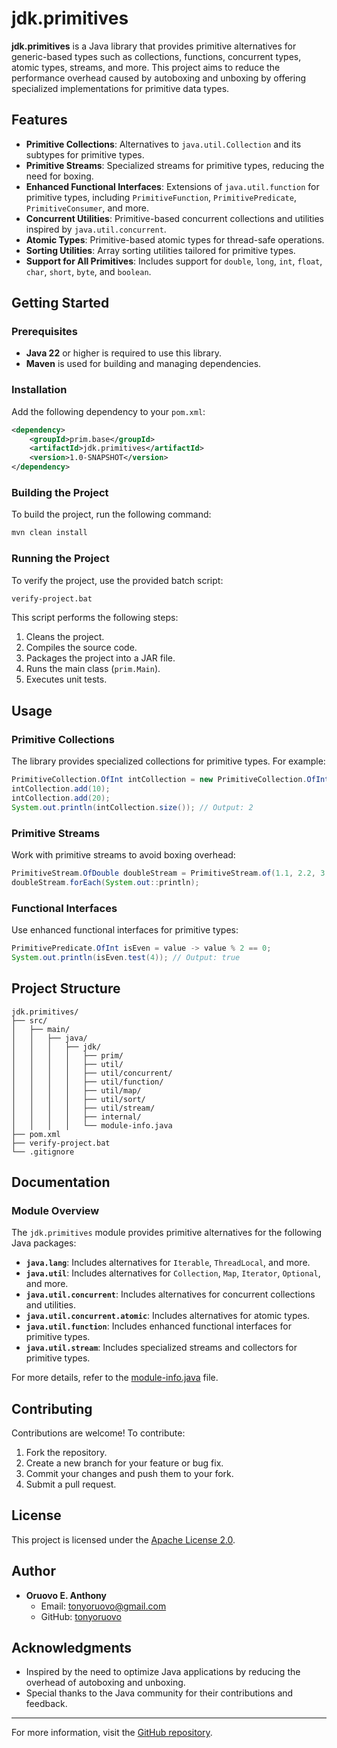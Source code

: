 # jdk.primitives

**jdk.primitives** is a Java library that provides primitive alternatives for generic-based types such as collections, functions, concurrent types, atomic types, streams, and more. This project aims to reduce the performance overhead caused by autoboxing and unboxing by offering specialized implementations for primitive data types.

## Features

- **Primitive Collections**: Alternatives to `java.util.Collection` and its subtypes for primitive types.
- **Primitive Streams**: Specialized streams for primitive types, reducing the need for boxing.
- **Enhanced Functional Interfaces**: Extensions of `java.util.function` for primitive types, including `PrimitiveFunction`, `PrimitivePredicate`, `PrimitiveConsumer`, and more.
- **Concurrent Utilities**: Primitive-based concurrent collections and utilities inspired by `java.util.concurrent`.
- **Atomic Types**: Primitive-based atomic types for thread-safe operations.
- **Sorting Utilities**: Array sorting utilities tailored for primitive types.
- **Support for All Primitives**: Includes support for `double`, `long`, `int`, `float`, `char`, `short`, `byte`, and `boolean`.

## Getting Started

### Prerequisites

- **Java 22** or higher is required to use this library.
- **Maven** is used for building and managing dependencies.

### Installation

Add the following dependency to your `pom.xml`:

```xml
<dependency>
    <groupId>prim.base</groupId>
    <artifactId>jdk.primitives</artifactId>
    <version>1.0-SNAPSHOT</version>
</dependency>
```

### Building the Project

To build the project, run the following command:

```bash
mvn clean install
```

### Running the Project

To verify the project, use the provided batch script:

```bash
verify-project.bat
```

This script performs the following steps:
1. Cleans the project.
2. Compiles the source code.
3. Packages the project into a JAR file.
4. Runs the main class (`prim.Main`).
5. Executes unit tests.

## Usage

### Primitive Collections

The library provides specialized collections for primitive types. For example:

```java
PrimitiveCollection.OfInt intCollection = new PrimitiveCollection.OfInt();
intCollection.add(10);
intCollection.add(20);
System.out.println(intCollection.size()); // Output: 2
```

### Primitive Streams

Work with primitive streams to avoid boxing overhead:

```java
PrimitiveStream.OfDouble doubleStream = PrimitiveStream.of(1.1, 2.2, 3.3);
doubleStream.forEach(System.out::println);
```

### Functional Interfaces

Use enhanced functional interfaces for primitive types:

```java
PrimitivePredicate.OfInt isEven = value -> value % 2 == 0;
System.out.println(isEven.test(4)); // Output: true
```

## Project Structure

```
jdk.primitives/
├── src/
│   ├── main/
│   │   ├── java/
│   │   │   ├── jdk/
│   │   │   │   ├── prim/
│   │   │   │   ├── util/
│   │   │   │   ├── util/concurrent/
│   │   │   │   ├── util/function/
│   │   │   │   ├── util/map/
│   │   │   │   ├── util/sort/
│   │   │   │   ├── util/stream/
│   │   │   │   ├── internal/
│   │   │   │   └── module-info.java
├── pom.xml
├── verify-project.bat
└── .gitignore
```

## Documentation

### Module Overview

The `jdk.primitives` module provides primitive alternatives for the following Java packages:

- **`java.lang`**: Includes alternatives for `Iterable`, `ThreadLocal`, and more.
- **`java.util`**: Includes alternatives for `Collection`, `Map`, `Iterator`, `Optional`, and more.
- **`java.util.concurrent`**: Includes alternatives for concurrent collections and utilities.
- **`java.util.concurrent.atomic`**: Includes alternatives for atomic types.
- **`java.util.function`**: Includes enhanced functional interfaces for primitive types.
- **`java.util.stream`**: Includes specialized streams and collectors for primitive types.

For more details, refer to the [module-info.java](src/main/java/module-info.java) file.

## Contributing

Contributions are welcome! To contribute:

1. Fork the repository.
2. Create a new branch for your feature or bug fix.
3. Commit your changes and push them to your fork.
4. Submit a pull request.

## License

This project is licensed under the [Apache License 2.0](LICENSE).

## Author

- **Oruovo E. Anthony**  
  - Email: [tonyoruovo@gmail.com](mailto:tonyoruovo@gmail.com)  
  - GitHub: [tonyoruovo](https://github.com/tonyoruovo)

## Acknowledgments

- Inspired by the need to optimize Java applications by reducing the overhead of autoboxing and unboxing.
- Special thanks to the Java community for their contributions and feedback.

---
For more information, visit the [GitHub repository](https://github.com/tonyoruovo/jdk.primitives).
